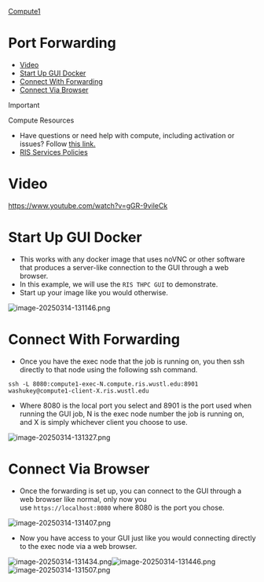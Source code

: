 
[Compute1](../Compute1.md)

# Port Forwarding

- [Video](#video)
- [Start Up GUI Docker](#start-up-gui-docker)
- [Connect With Forwarding](#connect-with-forwarding)
- [Connect Via Browser](#connect-via-browser)

> [!IMPORTANT]
> Compute Resources
>
> - Have questions or need help with compute, including activation or issues? Follow [this link.](https://jira.ris.wustl.edu/servicedesk/customer/portal/1/group/22)
> - [RIS Services Policies](../RIS%20Services%20Policies.md)

# Video

<https://www.youtube.com/watch?v=gGR-9vileCk>

# Start Up GUI Docker

- This works with any docker image that uses noVNC or other software that produces a server-like connection to the GUI through a web browser.
- In this example, we will use the `RIS THPC GUI` to demonstrate.
- Start up your image like you would otherwise.

![image-20250314-131146.png](../../attachments/d1fbd018-4576-40d5-91b8-c1b704911823.png)

# Connect With Forwarding

- Once you have the exec node that the job is running on, you then ssh directly to that node using the following ssh command.

```
ssh -L 8080:compute1-exec-N.compute.ris.wustl.edu:8901 washukey@compute1-client-X.ris.wustl.edu
```

- Where 8080 is the local port you select and 8901 is the port used when running the GUI job, N is the exec node number the job is running on, and X is simply whichever client you choose to use.

![image-20250314-131327.png](../../attachments/9612fbeb-b660-4ae2-a154-d68b94bffb82.png)

# Connect Via Browser

- Once the forwarding is set up, you can connect to the GUI through a web browser like normal, only now you use `https://localhost:8080` where 8080 is the port you chose.

![image-20250314-131407.png](../../attachments/8abc26f1-0b83-45dc-b26d-a23432bf28e4.png)

- Now you have access to your GUI just like you would connecting directly to the exec node via a web browser.

![image-20250314-131434.png](../../attachments/cd26217b-5e60-4b57-9b09-d406703c6f99.png)![image-20250314-131446.png](../../attachments/838a62ae-91d5-4fc9-aaa4-38c589bc4ba1.png)![image-20250314-131507.png](../../attachments/a3316b70-21e3-4932-b5de-4368b44116f2.png)
